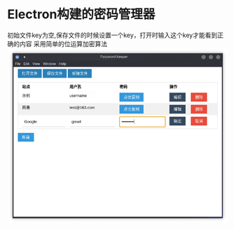 # Electron构建的密码管理器
初始文件key为空,保存文件的时候设置一个key，打开时输入这个key才能看到正确的内容
采用简单的位运算加密算法
![](./screenshots/Screenshot_20200709_222629.png)
